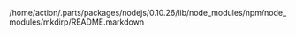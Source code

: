 /home/action/.parts/packages/nodejs/0.10.26/lib/node_modules/npm/node_modules/mkdirp/README.markdown